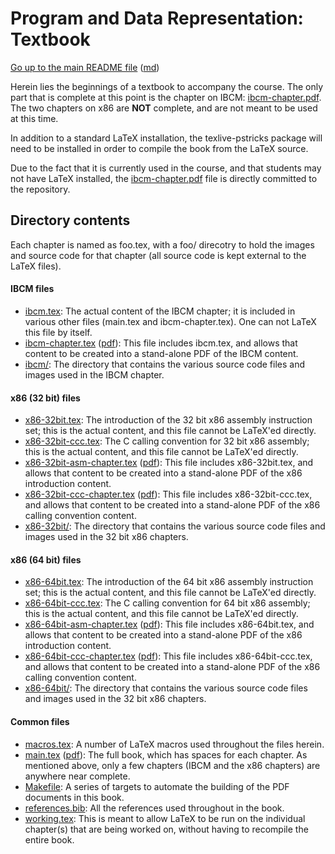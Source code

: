 Program and Data Representation: Textbook
=========================================

[Go up to the main README file](../readme.html) ([md](../readme.md))

Herein lies the beginnings of a textbook to accompany the course.  The only part that is complete at this point is the chapter on IBCM: [ibcm-chapter.pdf](ibcm-chapter.pdf).  The two chapters on x86 are **NOT** complete, and are not meant to be used at this time.

In addition to a standard LaTeX installation, the texlive-pstricks package will need to be installed in order to compile the book from the LaTeX source.

Due to the fact that it is currently used in the course, and that students may not have LaTeX installed, the [ibcm-chapter.pdf](ibcm-chapter.pdf) file is directly committed to the repository.


Directory contents
------------------

Each chapter is named as foo.tex, with a foo/ direcotry to hold the images and source code for that chapter (all source code is kept external to the LaTeX files).


#### IBCM files

- [ibcm.tex](ibcm.tex): The actual content of the IBCM chapter; it is included in various other files (main.tex and ibcm-chapter.tex).  One can not LaTeX this file by itself.
- [ibcm-chapter.tex](ibcm-chapter.tex) ([pdf](ibcm-chapter.pdf)): This file includes ibcm.tex, and allows that content to be created into a stand-alone PDF of the IBCM content.
- [ibcm/](ibcm/): The directory that contains the various source code files and images used in the IBCM chapter.


#### x86 (32 bit) files

- [x86-32bit.tex](x86-32bit.tex): The introduction of the 32 bit x86 assembly instruction set; this is the actual content, and this file cannot be LaTeX'ed directly.
- [x86-32bit-ccc.tex](x86-32bit-ccc.tex): The C calling convention for 32 bit x86 assembly; this is the actual content, and this file cannot be LaTeX'ed directly.
- [x86-32bit-asm-chapter.tex](x86-32bit-asm-chapter.tex) ([pdf](x86-32bit-asm-chapter.pdf)): This file includes x86-32bit.tex, and allows that content to be created into a stand-alone PDF of the x86 introduction content.
- [x86-32bit-ccc-chapter.tex](x86-32bit-ccc-chapter.tex) ([pdf](x86-32bit-ccc-chapter.pdf)): This file includes x86-32bit-ccc.tex, and allows that content to be created into a stand-alone PDF of the x86 calling convention content.
- [x86-32bit/](x86-32bit/): The directory that contains the various source code files and images used in the 32 bit x86 chapters.


#### x86 (64 bit) files

- [x86-64bit.tex](x86-64bit.tex): The introduction of the 64 bit x86 assembly instruction set; this is the actual content, and this file cannot be LaTeX'ed directly.
- [x86-64bit-ccc.tex](x86-64bit-ccc.tex): The C calling convention for 64 bit x86 assembly; this is the actual content, and this file cannot be LaTeX'ed directly.
- [x86-64bit-asm-chapter.tex](x86-64bit-asm-chapter.tex) ([pdf](x86-64bit-asm-chapter.pdf)): This file includes x86-64bit.tex, and allows that content to be created into a stand-alone PDF of the x86 introduction content.
- [x86-64bit-ccc-chapter.tex](x86-64bit-ccc-chapter.tex) ([pdf](x86-64bit-ccc-chapter.pdf)): This file includes x86-64bit-ccc.tex, and allows that content to be created into a stand-alone PDF of the x86 calling convention content.
- [x86-64bit/](x86-64bit/): The directory that contains the various source code files and images used in the 32 bit x86 chapters.


#### Common files

- [macros.tex](macros.tex): A number of LaTeX macros used throughout the files herein.
- [main.tex](main.tex) ([pdf](main.pdf)): The full book, which has spaces for each chapter.  As mentioned above, only a few chapters (IBCM and the x86 chapters) are anywhere near complete.
- [Makefile](Makefile): A series of targets to automate the building of the PDF documents in this book.
- [references.bib](references.bib): All the references used throughout in the book.
- [working.tex](working.tex): This is meant to allow LaTeX to be run on the individual chapter(s) that are being worked on, without having to recompile the entire book.

